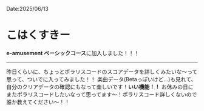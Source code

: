 Date:2025/06/13
# こはくすきー

**e-amusement ベーシックコース**に加入しました！！！

---

昨日くらいに、ちょっとポラリスコードのスコアデータを詳しくみたいな〜って思って、ついでに入ってみました！！
楽曲データ(Betaっぽいけど…)も見れて、自分のクリアデータの確認にもなって楽しいです！**いい機能！！**
お休みの日にまたポラリスコードしたいなって思ってます〜！ポラリスコード詳しくないので誰か教えてください〜！！
